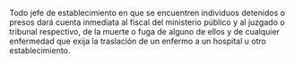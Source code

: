 Todo jefe de establecimiento en que se encuentren individuos detenidos o presos dará cuenta inmediata al fiscal del ministerio público y al juzgado o tribunal respectivo, de la muerte o fuga de alguno de ellos y de cualquier enfermedad que exija la traslación de un enfermo a un hospital u otro establecimiento.